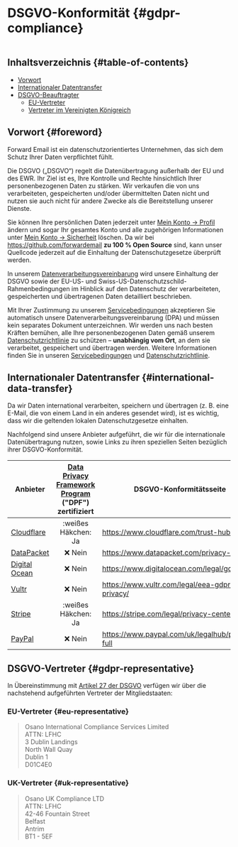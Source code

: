# DSGVO-Konformität {#gdpr-compliance}

<img loading="lazy" src="/img/articles/gdpr.webp" alt="" class="rounded-lg" />

## Inhaltsverzeichnis {#table-of-contents}

* [Vorwort](#foreword)
* [Internationaler Datentransfer](#international-data-transfer)
* [DSGVO-Beauftragter](#gdpr-representative)
  * [EU-Vertreter](#eu-representative)
  * [Vertreter im Vereinigten Königreich](#uk-representative)

## Vorwort {#foreword}

Forward Email ist ein datenschutzorientiertes Unternehmen, das sich dem Schutz Ihrer Daten verpflichtet fühlt.

Die DSGVO („DSGVO“) regelt die Datenübertragung außerhalb der EU und des EWR. Ihr Ziel ist es, Ihre Kontrolle und Rechte hinsichtlich Ihrer personenbezogenen Daten zu stärken. Wir verkaufen die von uns verarbeiteten, gespeicherten und/oder übermittelten Daten nicht und nutzen sie auch nicht für andere Zwecke als die Bereitstellung unserer Dienste.

Sie können Ihre persönlichen Daten jederzeit unter [Mein Konto → Profil](/my-account/profile) ändern und sogar Ihr gesamtes Konto und alle zugehörigen Informationen unter [Mein Konto → Sicherheit](/my-account/security) löschen. Da wir bei <https://github.com/forwardemail> **zu 100 % Open Source** sind, kann unser Quellcode jederzeit auf die Einhaltung der Datenschutzgesetze überprüft werden.

In unserem [Datenverarbeitungsvereinbarung](/dpa) wird unsere Einhaltung der DSGVO sowie der EU-US- und Swiss-US-Datenschutzschild-Rahmenbedingungen im Hinblick auf den Datenschutz der verarbeiteten, gespeicherten und übertragenen Daten detailliert beschrieben.

Mit Ihrer Zustimmung zu unserem [Servicebedingungen](/terms) akzeptieren Sie automatisch unsere Datenverarbeitungsvereinbarung (DPA) und müssen kein separates Dokument unterzeichnen. Wir werden uns nach besten Kräften bemühen, alle Ihre personenbezogenen Daten gemäß unserem [Datenschutzrichtlinie](/privacy) zu schützen – **unabhängig vom Ort**, an dem sie verarbeitet, gespeichert und übertragen werden. Weitere Informationen finden Sie in unseren [Servicebedingungen](/terms) und [Datenschutzrichtlinie](/privacy).

## Internationaler Datentransfer {#international-data-transfer}

Da wir Daten international verarbeiten, speichern und übertragen (z. B. eine E-Mail, die von einem Land in ein anderes gesendet wird), ist es wichtig, dass wir die geltenden lokalen Datenschutzgesetze einhalten.

Nachfolgend sind unsere Anbieter aufgeführt, die wir für die internationale Datenübertragung nutzen, sowie Links zu ihren speziellen Seiten bezüglich ihrer DSGVO-Konformität.

| Anbieter | [Data Privacy Framework Program](https://www.dataprivacyframework.gov/) ("DPF") zertifiziert | DSGVO-Konformitätsseite |
| ----------------------------------------- | :---------------------------------------------------------------------------------------: | ------------------------------------------------- |
| [Cloudflare](https://cloudflare.com) | :weißes Häkchen: Ja | <https://www.cloudflare.com/trust-hub/gdpr/> |
| [DataPacket](https://www.datapacket.com/) | :x: Nein | <https://www.datapacket.com/privacy-policy> |
| [Digital Ocean](https://digitalocean.com) | :x: Nein | <https://www.digitalocean.com/legal/gdpr> |
| [Vultr](https://www.vultr.com) | :x: Nein | <https://www.vultr.com/legal/eea-gdpr-privacy/> |
| [Stripe](https://stripe.com/) | :weißes Häkchen: Ja | <https://stripe.com/legal/privacy-center> |
| [PayPal](https://www.paypal.com/us/home) | :x: Nein | <https://www.paypal.com/uk/legalhub/privacy-full> |

## DSGVO-Vertreter {#gdpr-representative}

In Übereinstimmung mit [Artikel 27 der DSGVO](https://gdpr-info.eu/art-27-gdpr/) verfügen wir über die nachstehend aufgeführten Vertreter der Mitgliedstaaten:

### EU-Vertreter {#eu-representative}

<blockquote class="notranslate">Osano International Compliance Services Limited<br />ATTN: LFHC<br />3 Dublin Landings<br />North Wall Quay<br />Dublin 1<br />D01C4E0</blockquote>

### UK-Vertreter {#uk-representative}

<blockquote class="notranslate">Osano UK Compliance LTD<br />ATTN: LFHC<br />42-46 Fountain Street<br />Belfast<br />Antrim<br />BT1 - 5EF</blockquote>